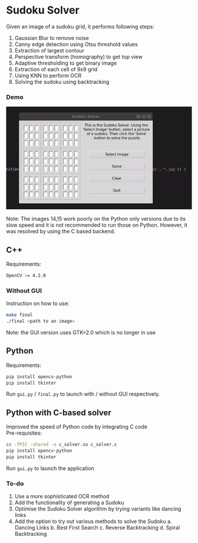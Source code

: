 # Sudoku Solver

Given an image of a sudoku grid, it performs following steps:
1. Gaussian Blur to remove noise
2. Canny edge detection using Otsu threshold values
3. Extraction of largest contour
4. Perspective transform (homography) to get top view
5. Adaptive thresholding to get binary image
6. Extraction of each cell of 9x9 grid
7. Using KNN to perform OCR
8. Solving the sudoku using backtracking

### Demo

![Python GUI demo](temp.gif)

Note: The images 14,15 work poorly on the Python only versions due to its slow speed and it is not recommended to run those on Python. However, it was resolved by using the C based backend.

## C++
Requirements:
```bash
OpenCV >= 4.2.0
```
### Without GUI
Instruction on how to use:
```bash
make final
./final <path to an image>
```
Note: the GUI version uses GTK+2.0 which is no longer in use

## Python
Requirements:
```bash
pip install opencv-python
pip install tkinter
```
Run ```gui.py``` / ```final.py``` to launch with / without GUI respectively.

## Python with C-based solver
Improved the speed of Python code by integrating C code  
Pre-requisites:
```bash
cc -fPIC -shared -o c_solver.so c_solver.c
pip install opencv-python
pip install tkinter
```
Run ```gui.py``` to launch the application

###  To-do 
1. Use a more sophisticated OCR method
2. Add the functionality of generating a Sudoku
3. Optimise the Sudoku Solver algorithm by trying variants like dancing links
4. Add the option to try out various methods to solve the Sudoku 
  a. Dancing Links
  b. Best First Search
  c. Reverse Backtracking
  d. Spiral Backtracking

